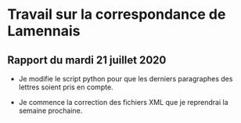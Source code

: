 # Travail sur la correspondance de Lamennais

## Rapport du mardi 21 juillet 2020

- Je modifie le script python pour que les derniers paragraphes des lettres soient pris en compte.

- Je commence la correction des fichiers XML que je reprendrai la semaine prochaine.